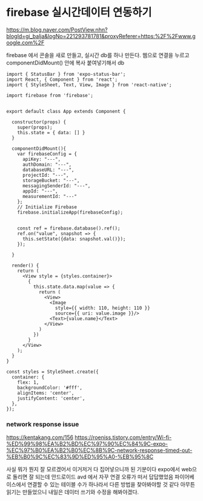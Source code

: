 # firebase 실시간데이터 연동하기

<https://m.blog.naver.com/PostView.nhn?blogId=gi_balja&logNo=221293781781&proxyReferer=https:%2F%2Fwww.google.com%2F>

firebase 에서 콘솔을 새로 만들고, 실시간 db를 하나 만든다.
웹으로 연결을 누르고 componentDidMount() 안에 복사 붙여넣기해서 db

```
import { StatusBar } from 'expo-status-bar';
import React, { Component } from 'react';
import { StyleSheet, Text, View, Image } from 'react-native';

import firebase from 'firebase';


export default class App extends Component {

  constructor(props) {
    super(props);
    this.state = { data: [] }
  }

  componentDidMount(){
    var firebaseConfig = {
      apiKey: "---",
      authDomain: "---",
      databaseURL: "---",
      projectId: "---",
      storageBucket: "---",
      messagingSenderId: "---",
      appId: "---",
      measurementId: "---"
    };
    // Initialize Firebase
    firebase.initializeApp(firebaseConfig);


    const ref = firebase.database().ref();
    ref.on("value", snapshot => {
      this.setState({data: snapshot.val()});
    });

  }

  render() {
    return (
      <View style = {styles.container}>
        {
          this.state.data.map(value => {
            return (
              <View>
                <Image
                  style={{ width: 110, height: 110 }}
                  source={{ uri: value.image }}/>
                <Text>{value.name}</Text>
              </View>
            )
          })
        }
      </View>
    );
  }
}

const styles = StyleSheet.create({
  container: {
    flex: 1,
    backgroundColor: '#fff',
    alignItems: 'center',
    justifyContent: 'center',
  },
});
```


### network response issue
<https://kentakang.com/156>
<https://roeniss.tistory.com/entry/Wi-fi-%ED%99%98%EA%B2%BD%EC%97%90%EC%84%9C-expo-%EC%97%B0%EA%B2%B0%EC%8B%9C-network-response-timed-out-%EB%B0%9C%EC%83%9D%ED%95%A0-%EB%95%8C>


사실 뭐가 뭔지 잘 모르겠어서 이거저거 다 집어넣으니까 된 기분이다 expo에서 web으로 돌리면 잘 되는데 안드로이드 avd 에서 자꾸 연결 오류가 떠서 답답했었음
파이어베이스에서 연결할 수 있는 테이블 수가 하나라서 다른 방법을 찾아봐야할 것 같다
아무튼 읽기는 만들었으니 내일은 데이터 쓰기와 수정을 해봐야겠다.
